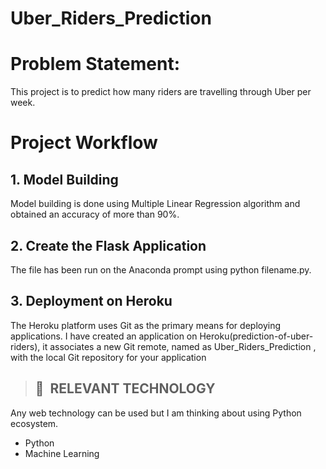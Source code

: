 # **Uber_Riders_Prediction**

# Problem Statement:
 This project is to predict how many riders are travelling through Uber per week.

# Project Workflow

## 1. Model Building
Model building is done using  Multiple Linear Regression algorithm and obtained an accuracy of more than 90%.

## 2. Create the Flask Application
The file has been run on the Anaconda prompt using python filename.py. 

## 3. Deployment on Heroku
The Heroku platform uses Git as the primary means for deploying applications.
I have created an application on Heroku(prediction-of-uber-riders), it associates a new Git remote, named as Uber_Riders_Prediction , with the local Git repository for your application

>## 📂&nbsp; RELEVANT TECHNOLOGY
Any web technology can be used but I am thinking about using Python ecosystem.


* Python
* Machine Learning 

